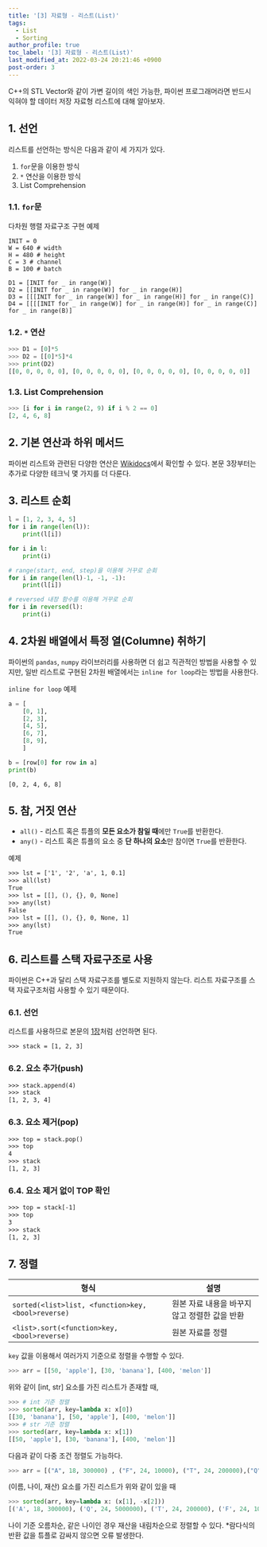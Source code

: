 ```yaml
---
title: '[3] 자료형 - 리스트(List)'
tags:
  - List
  - Sorting
author_profile: true
toc_label: '[3] 자료형 - 리스트(List)'
last_modified_at: 2022-03-24 20:21:46 +0900
post-order: 3
---
```

C++의 STL Vector와 같이 가변 길이의 색인 가능한, 파이썬 프로그래머라면 반드시 익혀야 할 데이터 저장 자료형 리스트에 대해 알아보자.

## 1. 선언
리스트를 선언하는 방식은 다음과 같이 세 가지가 있다.
1. `for`문을 이용한 방식
2. `*` 연산을 이용한 방식
3. List Comprehension

### 1.1. `for`문
<p class=short>다차원 행렬 자료구조 구현 예제</p>

```python::lineons
INIT = 0
W = 640 # width
H = 480 # height
C = 3 # channel
B = 100 # batch

D1 = [INIT for _ in range(W)]
D2 = [[INIT for _ in range(W)] for _ in range(H)]
D3 = [[[INIT for _ in range(W)] for _ in range(H)] for _ in range(C)]
D4 = [[[[INIT for _ in range(W)] for _ in range(H)] for _ in range(C)] for _ in range(B)]
```

### 1.2. `*` 연산
```python
>>> D1 = [0]*5
>>> D2 = [[0]*5]*4
>>> print(D2)
[[0, 0, 0, 0, 0], [0, 0, 0, 0, 0], [0, 0, 0, 0, 0], [0, 0, 0, 0, 0]]
```

### 1.3. List Comprehension
```python
>>> [i for i in range(2, 9) if i % 2 == 0]
[2, 4, 6, 8]
```

## 2. 기본 연산과 하위 메서드
파이썬 리스트와 관련된 다양한 연산은 [Wikidocs](https://wikidocs.net/14)에서 확인할 수 있다. 본문 3장부터는 추가로 다양한 테크닉 몇 가지를 더 다룬다.

## 3. 리스트 순회
```python
l = [1, 2, 3, 4, 5]
for i in range(len(l)):
    print(l[i])

for i in l:
    print(i)

# range(start, end, step)을 이용해 거꾸로 순회
for i in range(len(l)-1, -1, -1):
    print(l[i])

# reversed 내장 함수를 이용해 거꾸로 순회
for i in reversed(l):
    print(i)
```

## 4. 2차원 배열에서 특정 열(Columne) 취하기
파이썬의 `pandas`, `numpy` 라이브러리를 사용하면 더 쉽고 직관적인 방법을 사용할 수 있지만, 일반 리스트로 구현된 2차원 배열에서는 `inline for loop`라는 방법을 사용한다.

<p class=short><code>inline for loop</code> 예제</p>

```python
a = [
    [0, 1],
    [2, 3],
    [4, 5],
    [6, 7],
    [8, 9],
    ]

b = [row[0] for row in a]
print(b)
```
```
[0, 2, 4, 6, 8]
```

## 5. 참, 거짓 연산
- `all()` - 리스트 혹은 튜플의 **모든 요소가 참일 때**에만 `True`를 반환한다.
- `any()` - 리스트 혹은 튜플의 요소 중 **단 하나의 요소**만 참이면 `True`를 반환한다.

<p class=short>예제</p>

```txt
>>> lst = ['1', '2', 'a', 1, 0.1]
>>> all(lst)
True
>>> lst = [[], (), {}, 0, None]
>>> any(lst)
False
>>> lst = [[], (), {}, 0, None, 1]
>>> any(lst)
True
```

## 6. 리스트를 스택 자료구조로 사용
파이썬은 C++과 달리 스택 자료구조를 별도로 지원하지 않는다. 리스트 자료구조를 스택 자료구조처럼 사용할 수 있기 때문이다.

### 6.1. 선언
리스트를 사용하므로 본문의 [1장](#1-선언)처럼 선언하면 된다.
```txt
>>> stack = [1, 2, 3]
```

### 6.2. 요소 추가(push)
```txt
>>> stack.append(4)
>>> stack
[1, 2, 3, 4]
```

### 6.3. 요소 제거(pop)
```txt
>>> top = stack.pop()
>>> top
4
>>> stack
[1, 2, 3]
```

### 6.4. 요소 제거 없이 TOP 확인
```txt
>>> top = stack[-1]
>>> top
3
>>> stack
[1, 2, 3]
```

## 7. 정렬

형식 | 설명
--- | ---
`sorted(<list>list, <function>key, <bool>reverse)` | 원본 자료 내용을 바꾸지 않고 정렬한 값을 반환
`<list>.sort(<function>key, <bool>reverse)` | 원본 자료를 정렬

`key` 값을 이용해서 여러가지 기준으로 정렬을 수행할 수 있다.
```python
>>> arr = [[50, 'apple'], [30, 'banana'], [400, 'melon']]
```

위와 같이 [int, str] 요소를 가진 리스트가 존재할 때,
```python
>>> # int 기준 정렬
>>> sorted(arr, key=lambda x: x[0])
[[30, 'banana'], [50, 'apple'], [400, 'melon']]
>>> # str 기준 정렬
>>> sorted(arr, key=lambda x: x[1])
[[50, 'apple'], [30, 'banana'], [400, 'melon']]
```

다음과 같이 다중 조건 정렬도 가능하다.
```python
>>> arr = [("A", 18, 300000) , ("F", 24, 10000), ("T", 24, 200000),("Q", 24, 5000000), ("B", 70, 5000)]
```

(이름, 나이, 재산) 요소를 가진 리스트가 위와 같이 있을 때
```python
>>> sorted(arr, key=lambda x: (x[1], -x[2]))
[('A', 18, 300000), ('Q', 24, 5000000), ('T', 24, 200000), ('F', 24, 10000), ('B', 70, 5000)]
```
나이 기준 오름차순, 같은 나이인 경우 재산을 내림차순으로 정렬할 수 있다. *람다식의 반환 값을 튜플로 감싸지 않으면 오류 발생한다.
